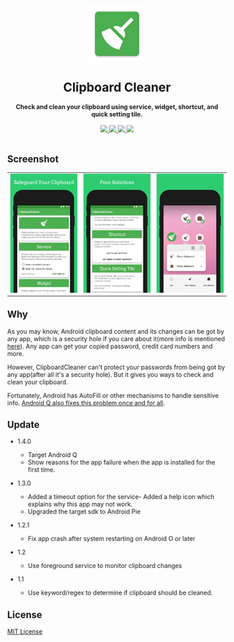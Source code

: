 <div align="center">
  <img src="https://github.com/DeweyReed/ClipboardCleaner/blob/master/image/ic_launcher-web.png?raw=true" height="128" />
</div>

<h1 align="center">Clipboard Cleaner</h1>

<div align="center">
  <strong>Check and clean your clipboard using service, widget, shortcut, and quick setting tile.</strong>
</div>
</br>
<div align="center">
    <a href="https://play.google.com/store/apps/details?id=io.github.deweyreed.clipboardcleaner">
        <img src="https://img.shields.io/badge/Download-PlayStore-green.svg"/>
    </a>
    <a href="https://github.com/DeweyReed/ClipboardCleaner/releases">
        <img src="https://img.shields.io/badge/Download-Github-green.svg"/>
    </a>
    <a href="https://f-droid.org/en/packages/io.github.deweyreed.clipboardcleaner/">
        <img src="https://img.shields.io/badge/Download-FDroid-green.svg"/>
    </a>
    <a href="https://www.coolapk.com/apk/180063">
        <img src="https://img.shields.io/badge/Download-CoolApk-green.svg"/>
    </a>
</div>
</br>

## Screenshot

||||
|:-:|:-:|:-:|
|![screenshot1](./image/screenshot_1.png)|![screenshot2](./image/screenshot_2.png)|![screenshot3](./image/screenshot_3.png)|

## Why

As you may know, Android clipboard content and its changes can be got by any app, which is a security hole if you care about it(more info is mentioned [here](https://github.com/grepx/android-clipboard-security)).
Any app can get your copied password, credit card numbers and more.

However, ClipboardCleaner can't protect your passwords from being got by any app(after all it's a security hole). But it gives you ways to check and clean your clipboard.

Fortunately, Android has AutoFill or other mechanisms to handle sensitive info. [Android Q also fixes this problem once and for all](https://developer.android.com/about/versions/10/privacy/changes#clipboard-data).

## Update

- 1.4.0

  - Target Android Q
  - Show reasons for the app failure when the app is installed for the first time.

- 1.3.0

  - Added a timeout option for the service- Added a help icon which explains why this app may not work.
  - Upgraded the target sdk to Android Pie

- 1.2.1

  - Fix app crash after system restarting on Android O or later

- 1.2

  - Use foreground service to monitor clipboard changes

- 1.1

  - Use keyword/regex to determine if clipboard should be cleaned.

## License

[MIT License](https://github.com/DeweyReed/ClipboardCleaner/blob/master/LICENSE)
